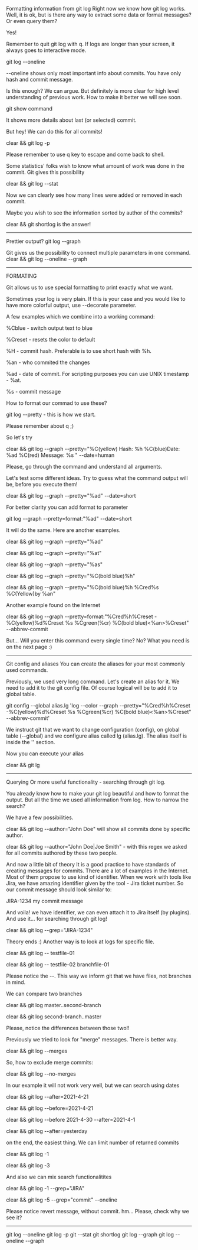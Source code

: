 Formatting information from git log
Right now we know how git log works. Well, it is ok, but is there any way to extract some data or format messages? Or even query them?

Yes!

Remember to quit git log with q. If logs are longer than your screen, it always goes to interactive mode.

git log --oneline

--oneline shows only most important info about commits. You have only hash and commit message.

Is this enough? We can argue. But definitely is more clear for high level understanding of previous work. How to make it better we will see soon.



git show command

It shows more details about last (or selected) commit.

But hey! We can do this for all commits!

clear && git log -p

Please remember to use q key to escape and come back to shell.

Some statistics' folks wish to know what amount of work was done in the commit. Git gives this possibility

clear && git log --stat

Now we can clearly see how many lines were added or removed in each commit.

Maybe you wish to see the information sorted by author of the commits?

clear && git shortlog is the answer!

--------------------------------------------------------------------

Prettier output?
git log --graph

Git gives us the possibility to connect multiple parameters in one command.
clear && git log --oneline --graph

---------------------------------------------------------------------

FORMATING

Git allows us to use special formatting to print exactly what we want.

Sometimes your log is very plain. If this is your case and you would like to have more colorful output, use --decorate parameter.

A few examples which we combine into a working command:

%Cblue - switch output text to blue

%Creset - resets the color to default

%H - commit hash. Preferable is to use short hash with %h.

%an - who commited the changes

%ad - date of commit. For scripting purposes you can use UNIX timestamp - %at.

%s - commit message

How to format our commad to use these?

git log --pretty - this is how we start.

Please remember about q ;)

So let's try

clear && git log --graph --pretty="%C(yellow) Hash: %h %C(blue)Date: %ad %C(red) Message: %s " --date=human

Please, go through the command and understand all arguments.

Let's test some different ideas. Try to guess what the command output will be, before you execute them!

clear && git log --graph --pretty="%ad" --date=short

For better clarity you can add format to parameter

git log --graph --pretty=format:"%ad" --date=short

It will do the same. Here are another examples.

clear && git log --graph --pretty="%ad"

clear && git log --graph --pretty="%at"

clear && git log --graph --pretty="%as"

clear && git log --graph --pretty="%C(bold blue)%h"

clear && git log --graph --pretty="%C(bold blue)%h %Cred%s %C(Yellow)by %an"

Another example found on the Internet

clear && git log --graph --pretty=format:"%Cred%h%Creset -%C(yellow)%d%Creset %s %Cgreen(%cr) %C(bold blue)<%an>%Creset" --abbrev-commit

But... Will you enter this command every single time? No? What you need is on the next page :)

---------------------------------------------------------------------

Git config and aliases
You can create the aliases for your most commonly used commands.

Previously, we used very long command. Let's create an alias for it. We need to add it to the git config file. Of course logical will be to add it to global table.

git config --global alias.lg 'log --color --graph --pretty="%Cred%h%Creset -%C(yellow)%d%Creset %s %Cgreen(%cr) %C(bold blue)<%an>%Creset" --abbrev-commit'

We instruct git that we want to change configuration (config), on global table (--global) and we configure alias called lg (alias.lg). The alias itself is inside the '' section.

Now you can execute your alias

clear && git lg

--------------------------------------------------------------------

Querying
Or more useful functionality - searching through git log.

You already know how to make your git log beautiful and how to format the output. But all the time we used all information from log. How to narrow the search?

We have a few possibilities.

clear && git log --author="John Doe" will show all commits done by specific author.

clear && git log --author="John Doe\|Joe Smith" - with this regex we asked for all commits authored by these two people.

And now a little bit of theory
It is a good practice to have standards of creating messages for commits. There are a lot of examples in the Internet. Most of them propose to use kind of identifier. When we work with tools like Jira, we have amazing identifier given by the tool - Jira ticket number. So our commit message should look similar to:

JIRA-1234 my commit message

And voila! we have identifier, we can even attach it to Jira itself (by plugins). And use it... for searching through git log!

clear && git log --grep="JIRA-1234"

Theory ends :)
Another way is to look at logs for specific file.

clear && git log -- testfile-01

clear && git log -- testfile-02 branchfile-01

Please notice the --. This way we inform git that we have files, not branches in mind.

We can compare two branches

clear && git log master..second-branch

clear && git log second-branch..master

Please, notice the differences between those two!!

Previously we tried to look for "merge" messages. There is better way.

clear && git log --merges

So, how to exclude merge commits:

clear && git log --no-merges

In our example it will not work very well, but we can search using dates

clear && git log --after=2021-4-21

clear && git log --before=2021-4-21

clear && git log --before 2021-4-30 --after=2021-4-1

clear && git log --after=yesterday

on the end, the easiest thing. We can limit number of returned commits

clear && git log -1

clear && git log -3

And also we can mix search functionalitites

clear && git log -1 --grep="JIRA"

clear && git log -5 --grep="commit" --oneline

Please notice revert message, without commit. hm... Please, check why we see it?

---------------------------------------------------------------------

git log --oneline
git log -p
git --stat
git shortlog
git log --graph
git log --oneline --graph
